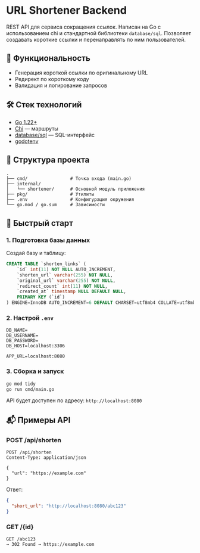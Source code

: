 # URL Shortener Backend

REST API для сервиса сокращения ссылок. Написан на Go с использованием chi и стандартной библиотеки `database/sql`. Позволяет создавать короткие ссылки и перенаправлять по ним пользователей.

## 🚀 Функциональность

- Генерация короткой ссылки по оригинальному URL
- Редирект по короткому коду
- Валидация и логирование запросов

## 🛠️ Стек технологий

- [Go 1.22+](https://go.dev)
- [Chi](https://github.com/go-chi/chi) — маршруты
- [database/sql](https://pkg.go.dev/database/sql) — SQL-интерфейс
- [godotenv](https://github.com/joho/godotenv)

## 📁 Структура проекта

```
.
├── cmd/                # Точка входа (main.go)
├── internal/
│   └── shortener/      # Основной модуль приложения
├── pkg/                # Утилиты
├── .env                # Конфигурация окружения
└── go.mod / go.sum     # Зависимости
```

## 🔧 Быстрый старт

### 1. Подготовка базы данных

Создай базу и таблицу:

```sql
CREATE TABLE `shorten_links` (
    `id` int(11) NOT NULL AUTO_INCREMENT,
    `shorten_url` varchar(255) NOT NULL,
    `original_url` varchar(255) NOT NULL,
    `redirect_count` int(11) NOT NULL,
    `created_at` timestamp NULL DEFAULT NULL,
    PRIMARY KEY (`id`)
) ENGINE=InnoDB AUTO_INCREMENT=6 DEFAULT CHARSET=utf8mb4 COLLATE=utf8mb4_general_ci;
```

### 2. Настрой `.env`

```env
DB_NAME=
DB_USERNAME=
DB_PASSWORD=
DB_HOST=localhost:3306

APP_URL=localhost:8080
```

### 3. Сборка и запуск

```bash
go mod tidy
go run cmd/main.go
```

API будет доступен по адресу: `http://localhost:8080`

## 📬 Примеры API

### POST /api/shorten

```http
POST /api/shorten
Content-Type: application/json

{
  "url": "https://example.com"
}
```

Ответ:

```json
{
  "short_url": "http://localhost:8080/abc123"
}
```

### GET /{id}

```http
GET /abc123
→ 302 Found → https://example.com
```
